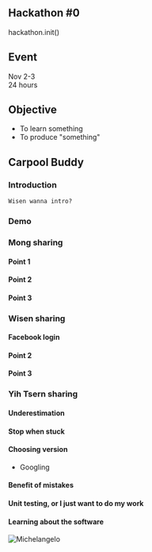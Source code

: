 ## Hackathon #0

hackathon.init()

## Event

Nov 2-3  
24 hours

## Objective

- To learn something
- To produce "something"

## Carpool Buddy

### Introduction

```Wisen wanna intro?```

### Demo

### Mong sharing
#### Point 1
#### Point 2
#### Point 3

### Wisen sharing
#### Facebook login
#### Point 2
#### Point 3

### Yih Tsern sharing
#### Underestimation
#### Stop when stuck
#### Choosing version
- Googling
#### Benefit of mistakes
#### Unit testing, or I just want to do my work
#### Learning about the software
![Michelangelo](http://cdn.quotes-lover.com/wp-content/uploads/Every-block-of-stone-has-a-statue-inside-it-and-it-is-the-task-of-the-sculptor-to-discover-it.-Michelangelo-quote-209x250.jpg?Expires=1384235117&Signature=g4E3Wzxl~KwJTRRjYMMhuY92NKroO-Hu0Wbqy6CaI~Xh~Bj9hAypNP8FEkw8g1h~68tcx4w88UQErSkSxMYkJuJ2NVdeqdaNyzFmvTcauUoShOkHW~1-nS-Q4dV3MsNm3~7t~AOBnDioCrGXsV9WHDTnBycaWBMIq63o7wV3HE8fhC8sZ~~2LGkf5u2GZOH0d9~hA7WfKPoKjr-vqG245wDGX0wc0Sif0DsoArKCuspEMDltub3golyxAlYRk0Q6KIqWYSAJCQXjTQTswjHE~Dy1b2BmX8JlniZDZhLcKuW2EUxtq6NOQN00oYG3IXS45xtM~KVWqX5mX7APBSn6Iw__&Key-Pair-Id=APKAIQW3RHDMCRES3G4A)